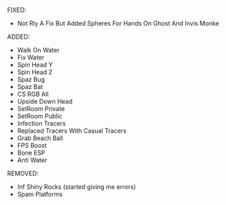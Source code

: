 FIXED:
+ Not Rly A Fix But Added Spheres For Hands On Ghost And Invis Monke

ADDED:
+ Walk On Water
+ Fix Water
+ Spin Head Y
+ Spin Head Z
+ Spaz Bug
+ Spaz Bat
+ CS RGB All
+ Upside Down Head
+ SetRoom Private
+ SetRoom Public
+ Infection Tracers
+ Replaced Tracers With Casual Tracers
+ Grab Beach Ball
+ FPS Boost
+ Bone ESP
+ Anti Water

REMOVED:
- Inf Shiny Rocks (started giving me errors)
- Spam Platforms
